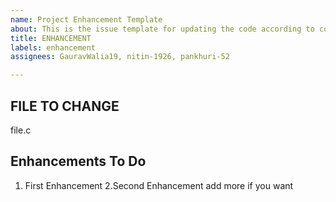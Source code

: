 ```yaml
---
name: Project Enhancement Template
about: This is the issue template for updating the code according to coding standards.
title: ENHANCEMENT
labels: enhancement
assignees: GauravWalia19, nitin-1926, pankhuri-52

---
```


## FILE TO CHANGE

file.c

## Enhancements To Do

1. First Enhancement
2.Second Enhancement
add more if you want
